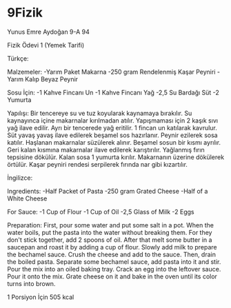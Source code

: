 # 9Fizik
Yunus Emre Aydoğan
9-A    94


Fizik Ödevi 1 (Yemek Tarifi)

Türkçe:

Malzemeler:
-Yarım Paket Makarna
-250 gram Rendelenmiş Kaşar Peyniri 
-Yarım Kalıp Beyaz Peynir
 
 Sosu İçin:
  -1 Kahve Fincanı Un
  -1 Kahve Fincanı Yağ
  -2,5 Su Bardağı Süt
  -2 Yumurta
  
Yapılışı:
Bir tencereye su ve tuz koyularak kaynamaya bırakılır. Su kaynayınca içine makarnalar kırılmadan atılır. Yapışmaması için 2 kaşık sıvı yağ ilave edilir. Ayrı bir tencerede yağ eritilir. 1 fincan un katılarak kavrulur. Süt yavaş yavaş ilave edilerek beşamel sos hazırlanır. Peynir ezilerek sosa katılır. Haşlanan makarnalar süzülerek alınır. Beşamel sosun bir kısmı ayrılır. Geri kalan kısmına makarnalar ilave edilerek karıştırılır. Yağlanmış fırın tepsisine dökülür. Kalan sosa 1 yumurta kırılır. Makarnanın üzerine dökülerek örtülür. Kaşar peyniri rendesi serpilerek fırında nar gibi kızartılır.


İngilizce:

Ingredients:
-Half Packet of Pasta
-250 gram Grated Cheese
-Half of a White Cheese

  For Sauce:
  -1 Cup of Flour
  -1 Cup of Oil
  -2,5 Glass of Milk
  -2 Eggs
  
 Preparation:
 First, pour some water and put some salt in a pot. When the water boils, put the pasta into the water without breaking them. For they don't stick together, add  2 spoons of oil. After that melt some butter in a saucepan and roast it by adding a cup of flour. Slowly add milk to prepare the bechamel sauce. Crush the cheese and add to the sauce. Then, drain the boiled pasta. Separate some bechamel sauce, add pasta into it and stir. Pour the mix into an oiled baking tray. Crack an egg into the leftover sauce. Pour it onto the mix. Grate cheese on it and bake in the oven until its color turns into brown.
 
 1 Porsiyon İçin 505 kcal
